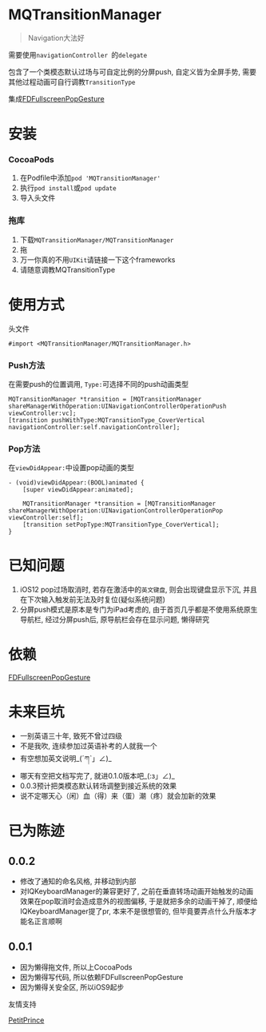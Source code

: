 # MQTransitionManager

> Navigation大法好

需要使用`navigationController `的`delegate`

包含了一个类模态默认过场与可自定比例的分屏push, 自定义皆为全屏手势, 需要其他过程动画可自行调教`TransitionType`

集成[FDFullscreenPopGesture](https://github.com/forkingdog/FDFullscreenPopGesture)

# 安装

### CocoaPods

1. 在Podfile中添加`pod 'MQTransitionManager'`
2. 执行`pod install`或`pod update`
3. 导入头文件

### 拖库

1. 下载`MQTransitionManager/MQTransitionManager`
2. 拖
3. 万一你真的不用`UIKit`请链接一下这个frameworks
4. 请随意调教MQTransitionType

# 使用方式

头文件
  
```
#import <MQTransitionManager/MQTransitionManager.h>
```

### Push方法

在需要push的位置调用, `Type:`可选择不同的push动画类型

```
MQTransitionManager *transition = [MQTransitionManager shareManagerWithOperation:UINavigationControllerOperationPush viewController:vc];
[transition pushWithType:MQTransitionType_CoverVertical navigationController:self.navigationController];
```

### Pop方法

在`viewDidAppear:`中设置pop动画的类型

```
- (void)viewDidAppear:(BOOL)animated {
    [super viewDidAppear:animated];
    
    MQTransitionManager *transition = [MQTransitionManager shareManagerWithOperation:UINavigationControllerOperationPop viewController:self];
    [transition setPopType:MQTransitionType_CoverVertical];
}
```

# 已知问题

1. iOS12 pop过场取消时, 若存在激活中的`英文键盘`, 则会出现键盘显示下沉, 并且在下次输入触发前无法及时复位(疑似系统问题)
2. 分屏push模式是原本是专门为iPad考虑的, 由于首页几乎都是不使用系统原生导航栏, 经过分屏push后, 原导航栏会存在显示问题, 懒得研究

# 依赖

[FDFullscreenPopGesture](https://github.com/forkingdog/FDFullscreenPopGesture)

# 未来巨坑

- 一别英语三十年, 致死不曾过四级
- 不是我吹, 连续参加过英语补考的人就我一个
- 有空想加英文说明\_(ˊཀˋ」∠)_
- 哪天有空把文档写完了, 就进0.1.0版本吧\_(:з」∠)_
- 0.0.3预计把类模态默认转场调整到接近系统的效果
- 说不定哪天心（闲）血（得）来（蛋）潮（疼）就会加新的效果

# 已为陈迹

## 0.0.2

- 修改了通知的命名风格, 并移动到内部
- 对IQKeyboardManager的兼容更好了, 之前在垂直转场动画开始触发的动画效果在pop取消时会造成意外的视图偏移, 于是就把多余的动画干掉了, 顺便给IQKeyboardManager提了pr, 本来不是很想管的, 但毕竟要弄点什么升版本才能名正言顺啊

## 0.0.1

- 因为懒得拖文件, 所以上CocoaPods
- 因为懒得写代码, 所以依赖FDFullscreenPopGesture
- 因为懒得关安全区, 所以iOS9起步

友情支持

[PetitPrince](https://github.com/vitanuan)